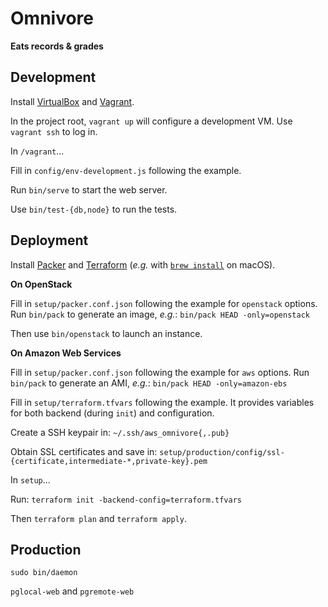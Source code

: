 Omnivore
========

**Eats records & grades**


Development
-----------

Install [VirtualBox](https://www.virtualbox.org/) and [Vagrant](https://www.vagrantup.com/).

In the project root, `vagrant up` will configure a development VM.
Use `vagrant ssh` to log in.

In `/vagrant`...

Fill in `config/env-development.js` following the example.

Run `bin/serve` to start the web server.

Use `bin/test-{db,node}` to run the tests.


Deployment
----------

Install [Packer](https://www.packer.io/) and [Terraform](https://www.terraform.io/) (*e.g.* with [`brew install`](https://brew.sh/) on macOS).

**On OpenStack**

Fill in `setup/packer.conf.json` following the example for `openstack` options.
Run `bin/pack` to generate an image, *e.g.*: `bin/pack HEAD -only=openstack`

Then use `bin/openstack` to launch an instance.

**On Amazon Web Services**

Fill in `setup/packer.conf.json` following the example for `aws` options.
Run `bin/pack` to generate an AMI, *e.g.*: `bin/pack HEAD -only=amazon-ebs`

Fill in `setup/terraform.tfvars` following the example.
It provides variables for both backend (during `init`) and configuration.

Create a SSH keypair in: `~/.ssh/aws_omnivore{,.pub}`

Obtain SSL certificates and save in: `setup/production/config/ssl-{certificate,intermediate-*,private-key}.pem`

In `setup`...

Run: `terraform init -backend-config=terraform.tfvars`

Then `terraform plan` and `terraform apply`.


Production
----------

`sudo bin/daemon`

`pglocal-web` and `pgremote-web`
